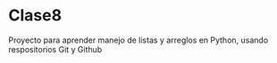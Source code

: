 # Clase8
Proyecto para aprender manejo de listas y arreglos en Python, usando respositorios Git y Github
